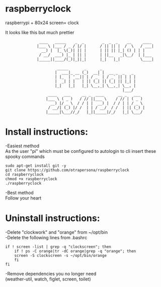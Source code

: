 # raspberryclock
raspberrypi + 80x24 screen= clock

It looks like this but much prettier
```
               ____   _____    _  _        _  _  _    __     ____
              |___ \ |___ / _ / |/ |      / || || |  /  \   / ___|
                __) |  |_ \(_)| || |      | || || |_| () | | |
               / __/  ___) |_ | || |      | ||__   _|\__/  | |___
              |_____||____/(_)|_||_|      |_|   |_|         \____|

                       _____       _      _
                      |  ___|_ __ (_)  __| |  __ _  _   _
                      | |_  | '__|| | / _` | / _` || | | |
                      |  _| | |   | || (_| || (_| || |_| |
                      |_|   |_|   |_| \__,_| \__,_| \__, |
                                                    |___/
                   ____   ___     __ _  ____      __ _   ___
                  |___ \ ( _ )   / // ||___ \    / // | ( _ )
                    __) |/ _ \  / / | |  __) |  / / | | / _ \
                   / __/| (_) |/ /  | | / __/  / /  | || (_) |
                  |_____|\___//_/   |_||_____|/_/   |_| \___/

```

# Install instructions:<br />
-Easiest method<br />
As the user "pi" which must be configured to autologin to cli insert these spooky commands
  ```
  sudo apt-get install git -y
  git clone https://github.com/otrapersona/raspberryclock
  cd raspberryclock
  chmod +x raspberryclock
  ./raspberryclock
  ```
-Best method<br />
Follow your heart

# Uninstall instructions:<br />
-Delete "clockwork" and "orange" from ~/opt/bin<br />
-Delete the following lines from .bashrc<br />
```
if ! screen -list | grep -q "clockscreen"; then
	if ! ps -C orange|tr -dC orange|grep -q "orange"; then
	screen -S clockscreen -s ~/opt/bin/orange
	fi
fi
```
-Remove dependencies you no longer need<br />
(weather-util, watch, figlet, screen, toilet)
